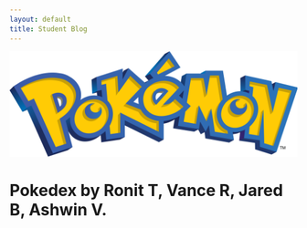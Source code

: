 ```yaml
---
layout: default
title: Student Blog
---
```


![Alt text](images/pokemon.png)

# Pokedex by Ronit T, Vance R, Jared B, Ashwin V.

